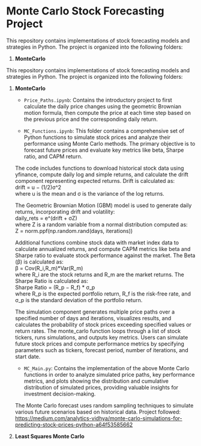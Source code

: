 # Monte Carlo Stock Forecasting Project

This repository contains implementations of stock forecasting models and strategies in Python. The project is organized into the following folders:

1. **MonteCarlo**

 This repository contains implementations of stock forecasting models and strategies in Python. The project is organized into the following folders:

1. **MonteCarlo**
   - `Price_Paths.ipynb`: Contains the introductory project to first calculate the daily price changes using the geometric Brownian motion formula, then compute the price at each time step based on the previous price and the corresponding daily return.
     
   - `MC_Functions.ipynb`: This folder contains a comprehensive set of Python functions to simulate stock prices and analyze their performance using Monte Carlo methods. The primary objective is to forecast future prices and evaluate    key metrics like beta, Sharpe ratio, and CAPM return. <br/>

   The code includes functions to download historical stock data using yfinance, compute daily log and simple returns, and calculate the drift component representing expected returns. Drift is calculated as: <br/>
      drift = u − (1/2)σ^2 <br/>
   where u is the mean and σ is the variance of the log returns. <br/>

   The Geometric Brownian Motion (GBM) model is used to generate daily returns, incorporating drift and volatility: <br/>
      daily_rets = e^(drift + σZ) <br/>
   where Z is a random variable from a normal distribution computed as: <br/>
      Z = norm.ppf(np.random.rand(days, iterations)) <br/>

   Additional functions combine stock data with market index data to calculate annualized returns, and compute CAPM metrics like beta and Sharpe ratio to evaluate stock performance against the market. The Beta (β) is calculated as: <br/>
      β = Cov(R_i,R_m)*Var(R_m)<br/>
   where R_i​ are the stock returns and R_m are the market returns. The Sharpe Ratio is calculated as: <br/>
      Sharpe Ratio = (R_p − R_f) * σ_p <br/>
   where R_p​ is the expected portfolio return, R_f​ is the risk-free rate, and σ_p​ is the standard deviation of the portfolio return. <br/>

   The simulation component generates multiple price paths over a specified number of days and iterations, visualizes results, and calculates the probability of stock prices exceeding specified values or return rates. The monte_carlo    function loops through a list of stock tickers, runs simulations, and outputs key metrics. Users can simulate future stock prices and compute performance metrics by specifying parameters such as tickers, forecast period, number of    iterations, and start date.
   
   - `MC_Main.py`: Contains the implementation of the above Monte Carlo functions in order to analyze simulated price paths, key performance metrics, and plots showing the distribution and cumulative distribution of simulated prices, providing valuable insights for investment decision-making.

   The Monte Carlo forecast uses random sampling techniques to simulate various future scenarios based on historical data. Project followed: https://medium.com/analytics-vidhya/monte-carlo-simulations-for-predicting-stock-prices-python-a64f53585662


3. **Least Squares Monte Carlo**
